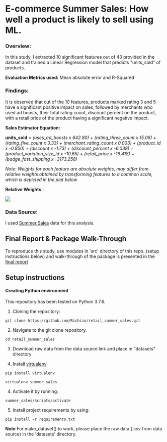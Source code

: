 # E-commerce Summer Sales: How well a product is likely to sell using ML.

### Overview:
In this study, I extracted 10 significant features out of 43 provided in the dataset and trained a Linear Regression model that predicts "units_sold" of products. 

**Evaluation Metrics used:** Mean absolute error and R-Squared


### Findings:

It is observed that out of the 10 features, products marked rating 3 and 5 have a significant positive impact on sales, followed by merchants who used ad boosts, their total rating count, discount percent on the product, with a retail price of the product having a significant negative impact.

**Sales Estimator Equation:**

**units_sold** = *(uses_ad_boosts x 642.80) + (rating_three_count x 15.06) + (rating_five_count x 3.33) +
                 (merchant_rating_count x 0.003) + (product_id x -0.850) + (discount x -1.73) +
                 (discount_percent x -6.038) + (product_variation_size_id x -10.65) +
                 (retail_price x -16.418) + (badge_fast_shipping x -3173.258)*


*Note: Weights for each feature are absolute weights, may differ from relative weights obtained by transforming features to a common scale, which is depicted in the plot below*

**Relative Weights :**

<img src="https://github.com/Richiio/retail_summer_sales/blob/master/report/fw.png" />



### Data Source:

I used [Summer Sales](https://www.kaggle.com/jmmvutu/summer-products-and-sales-in-ecommerce-wish) data for this analysis.

## Final Report & Package Walk-Through

To reproduce this study, use modules in 'src' directory of this repo. (setup instructions below) and walk-through of the package is presented in the [final report]([https://github.com/Richiio/Data_Analysis_Projects/tree/main/Sales_prediction_analysis/retail_summer_sales/report])

## Setup instructions

#### Creating Python environment

This repository has been tested on Python 3.7.6.

1. Cloning the repository:

`git clone https://github.com/Richiio/retail_summer_sales.git`

2. Navigate to the git clone repository.

`cd retail_summer_sales`

3. Download raw data from the data source link and place in "datasets" directory

3. Install [virtualenv](https://pypi.org/project/virtualenv/)

`pip install virtualenv`

`virtualenv summer_sales`

4. Activate it by running:

`summer_sales/Scripts/activate`

5. Install project requirements by using:

`pip install -r requirements.txt`

**Note**
For make_dataset() to work, please place the raw data (.csv from data source) in the 'datasets' directory.
